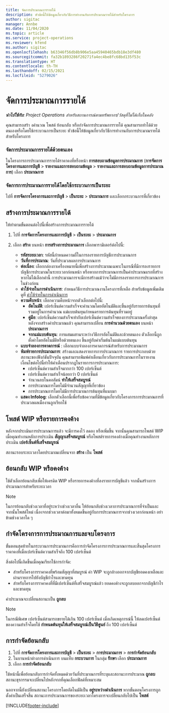 ```yaml
---
title: จัดการประมาณการรายได้
description: หัวข้อนี้ให้ข้อมูลเกี่ยวกับวิธีการทำงานกับการประมาณรายได้สำหรับโครงการ
author: sigitac
manager: Annbe
ms.date: 11/04/2020
ms.topic: article
ms.service: project-operations
ms.reviewer: kfend
ms.author: sigitac
ms.openlocfilehash: b63346f56db8b906e5aa45940465bdb18e3df480
ms.sourcegitcommit: fa32b1893286f20271fa4ec4be8fc68bd135f53c
ms.translationtype: HT
ms.contentlocale: th-TH
ms.lasthandoff: 02/15/2021
ms.locfileid: "5279026"
---
```

# <a name="manage-revenue-estimates"></a>จัดการประมาณการรายได้

_**นำไปใช้กับ:** Project Operations สำหรับสถานการณ์ตามทรัพยากร/วัสดุที่ไม่ได้เก็บในคลัง_

คุณสามารถสร้า งคำนวณ โพสต์ ย้อนกลับ หรือกำจัดการประมาณการรายได้ คุณสามารถทำได้ด้วยตนเองหรือโดยใช้กระบวนการเป็นระยะ หัวข้อนี้ให้ข้อมูลเกี่ยวกับวิธีการทำงานกับการประมาณรายได้สำหรับโครงการ

### <a name="manage-revenue-estimates-manually"></a>จัดการประมาณการรายได้ด้วยตนเอง

ในโครงการการประมาณการรายได้ราคาคงที่หรือหน้า **การสอบถามข้อมูลการประมาณการ** (**การจัดการโครงการและการบัญชี** > **รายงานและการสอบถามข้อมูล** > **รายงานและการสอบถามข้อมูลการประมาณการ**) เลือก **ประมาณการ**

### <a name="manage-revenue-estimates-using-a-periodic-process"></a>จัดการการประมาณการรายได้โดยใช้กระบวนการเป็นระยะ

ไปที่ **การจัดการโครงการและการบัญชี** > **เป็นระยะ** > **ประมาณการ** และเลือกกระบวนการที่เกี่ยวข้อง

## <a name="create-a-revenue-estimate"></a>สร้างการประมาณการรายได้

ให้ทำตามขั้นตอนต่อไปนี้เพื่อสร้างการประมาณการรายได้ 

1. ไปที่ **การจัดการโครงการและการบัญชี** > **เป็นระยะ** > **ประมาณการ**
2. เลือก **สร้าง** บนหน้า **การสร้างการประมาณการ** เลือกพารามิเตอร์ต่อไปนี้:

   - **รหัสระยะเวลา**: รหัสนี้กำหนดความถี่ในการลงรายการบัญชีการประมาณการ
   - **วันที่การประมาณ**: วันที่ประมวลผลการประมาณการ
   - **ต่อเนื่อง**: เลือกกล่องกาเครื่องหมายนี้เพื่อสร้างการประมาณเฉพาะในกรณีที่มีการลงรายการบัญชีการประมาณในระยะเวลาก่อนหน้า หรือหากการประมาณการเป็นค่าประมาณแรกที่สร้าง หากไม่ได้เลือกค่านี้ การประมาณการจะมีการสร้างแม้ว่าจะไม่มีการลงรายการการประมาณการในช่วงก่อน
   - **ค่าใช้จ่ายในการดำเนินการ**: กำหนดวิธีการประมาณงานโครงการที่เหลือ สำหรับข้อมูลเพิ่มเติม ดูที่ [ค่าใช้จ่ายในการดำเนินการ](cost-complete-methods.md)
   - **ความคืบหน้า**: เลือกความคืบหน้าจากตัวเลือกต่อไปนี้:
     - **อัตโนมัติ**: เปอร์เซ็นต์ความสำเร็จจะคำนวณโดยอัตโนมัติและขึ้นอยู่กับรายการต้นทุนที่รวมอยู่ในการคำนวณ แม่แบบต้นทุนกำหนดรายการต้นทุนที่รวมอยู่
     - **คู่มือ**: เปอร์เซ็นต์ความสำเร็จเท่ากับเปอร์เซ็นต์ความสำเร็จของการประมาณครั้งล่าสุด หลังจากสร้างค่าประมาณแล้ว คุณสามารถเปลี่ยน **การคำนวณด้วยตนเอง** บนหน้า **ประมาณการ**
     - **จากแม่แบบต้นทุน**: การผสมผสานระหว่างวิธีการอัตโนมัติและด้วยตนเอง ตัวเลือกนี้ถูกตั้งค่าโดยอัตโนมัติหรือด้วยตนเอง ขึ้นอยู่กับค่าเริ่มต้นในแม่แบบต้นทุน
   - **แบบจำลองการคาดการณ์** : เลือกแบบจำลองการคาดการณ์สำหรับการประมาณการ
   - **พิมพ์รายการประมาณการ**: สร้างและแสดงรายการการประมาณการ รายการประกอบด้วยสถานะของฟังก์ชันปัจจุบัน คุณสามารถพิมพ์คำเตือนเกี่ยวกับการประมาณการในรายงาน เงื่อนไขต่อไปนี้ทำให้คำเตือนปรากฏในรายการการประมาณการ:
     - เปอร์เซ็นต์ความสำเร็จมากกว่า 100 เปอร์เซ็นต์
     - เปอร์เซ็นต์ความสำเร็จน้อยกว่า 0 เปอร์เซ็นต์
     - จำนวนลบในคอลัมน์ **ทำให้เสร็จสมบูรณ์**
     - การประมาณการโดยไม่มีจำนวนสัญญาที่เกี่ยวข้อง
     - การประมาณการโดยไม่มีการประมาณการต้นทุนที่แนบมา
   - **แสดง Infolog**: เลือกตัวเลือกนี้เพื่อรับข้อความที่มีข้อมูลเกี่ยวกับโครงการการประมาณการที่ประมวลผลเมื่องานถูกเรียกใช้


## <a name="post-wip-or-accruals"></a>โพสต์ WIP หรือรายการคงค้าง

หลังจากประเมินการประมาณการแล้ว จะมีการคงไว้ ลดลง หรือเพิ่มขึ้น จากนั้นคุณสามารถโพสต์ WIP เมื่อคุณทำงานหลักการประเมิน **สัญญาเสร็จสมบูรณ์** หรือโพสต์รายการคงค้างเมื่อคุณทำงานหลักการประเมิน **เปอร์เซ็นต์ที่เสร็จสมบูรณ์**
  
สถานะรอบระยะเวลาโดยประมาณเปลี่ยนจาก **สร้าง** เป็น **โพสต์**

## <a name="reverse-wip-or-accruals"></a>ย้อนกลับ WIP หรือคงค้าง

ใช้ตัวเลือกย้อนกลับเพื่อให้เครดิต WIP หรือรายการคงค้างที่ลงรายการบัญชีแล้ว จากนั้นสร้างการประมาณการสำหรับระยะเวลา

> [!NOTE]
> ในการย้อนกลับช่วงเวลาที่อยู่ระหว่างช่วงเวลาอื่น ให้ย้อนกลับช่วงเวลาการประมาณการที่จำเป็นและจากนั้นโพสต์ใหม่ เนื่องจากช่วงเวลาต่อมาทั้งหมดขึ้นอยู่กับการประมาณการจากช่วงเวลาก่อนหน้า อย่าข้ามช่วงเวลาใด ๆ

## <a name="eliminate-the-estimate-project-and-finish-the-project"></a>กำจัดโครงการการประมาณการและจบโครงการ

ขั้นตอนสุดท้ายในกระบวนการประมาณการคือการกำจัดโครงการการประมาณการและสิ้นสุดโครงการราคาคงที่เมื่อเปอร์เซ็นต์ความสำเร็จถึง 100 เปอร์เซ็นต์

สิ่งต่อไปนี้เกิดขึ้นเมื่อคุณเรียกใช้การกำจัด:

- สำหรับโครงการราคาคงที่พร้อมสัญญาที่สมบูรณ์ ค่า WIP จะถูกล้างออกจากบัญชียอดคงเหลือและผ่านรายการไปยังบัญชีกำไรและขาดทุน
- สำหรับโครงการราคาคงที่ที่มีเปอร์เซ็นต์ที่เสร็จสมบูรณ์แล้ว ยอดคงค้างจะถูกลบออกจากบัญชีกำไรและขาดทุน

ค่าประมาณจะเปลี่ยนสถานะเป็น **ถูกลบ**

> [!NOTE]
> ในกรณีพิเศษ เปอร์เซ็นต์สามารถขยายได้เกิน 100 เปอร์เซ็นต์ เมื่อเกิดเหตุการณ์นี้ ให้ลดเปอร์เซ็นต์ของความสำเร็จโดยใช้ **กำหนดต้นทุนให้เสร็จสมบูรณ์เป็นวิธีศูนย์** ถึง 100 เปอร์เซ็นต์

## <a name="reverse-elimination"></a>การกำจัดย้อนกลับ

1. ไปที่ **การจัดการโครงการและการบัญชี** > **เป็นระยะ** > **การประมาณการ** > **การกำจัดย้อนกลับ** 
2. ในบานหน้าต่างการดำเนินการ บนแท็บ **กระบวนการ** ในกลุ่ม **รักษา**  เลือก **ประมาณการ** 
3. เลือก **การกำจัดย้อนกลับ**

ใช้หน้านี้เพื่อย้อนกลับการกำจัดทั้งหมดด้วยวันที่ประมาณการที่ระบุและสถานะการประมาณ **ถูกลบ** สถานะธุรกรรมจะเปลี่ยนไปหลังจากที่คุณเลือกฟิลด์ที่เหมาะสม

นอกจากนี้ยังเปลี่ยนสถานะโครงการโดยอัตโนมัติเป็น **อยู่ระหว่างดำเนินการ** หากขั้นตอนโครงการถูกตั้งค่าเป็นเสร็จสิ้น สถานะการประมาณการของระยะเวลาโครงการจะเปลี่ยนกลับไปเป็น **โพสต์**


[!INCLUDE[footer-include](../includes/footer-banner.md)]